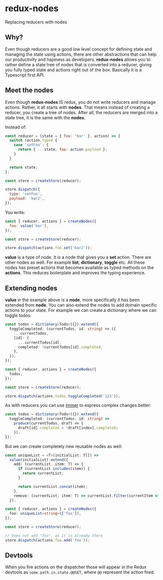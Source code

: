 # redux-nodes

Replacing reducers with nodes

## Why?

Even though reducers are a good low level concept for defining state and managing the state using actions, there are other abstractions that can help our productivity and hapiness as developers. **redux-nodes** allows you to rather define a state tree of nodes that is converted into a reducer, giving you fully typed state and actions right out of the box. Basically it is a Typescript first API.

## Meet the nodes

Even though **redux-nodes** IS redux, you do not write reducers and manage actions. Rather, it all starts with **nodes**. That means instead of creating a reducer, you create a tree of nodes. After all, the reducers are merged into a state tree, it is the same with the **nodes**.

Instead of:

```js
const reducer = (state = { foo: 'bar' }, action) => {
  switch (action.type) {
    case 'setFoo': {
      return { ...state, foo: action.payload };
    }
  }

  return state;
};

const store = createStore(reducer);

store.dispatch({
  type: 'setFoo',
  payload: 'bar2',
});
```

You write:

```js
const { reducer, actions } = createNodes({
  foo: value('bar'),
});

const store = createStore(reducer);

store.dispatch(actions.foo.set('bar2'));
```

**value** is a type of node. It is a node that gives you a **set** action. There are other nodes as well. For example **list**, **dictionary**, **toggle** etc. All these nodes has preset actions that becomes available as typed methods on the **actions**. This reduces boilerplate and improves the typing experience.

## Extending nodes

**value** in the example above is a **node**, more specifically it has been extended from **node**. You can also extend the nodes to add domain specific actions to your state. For example we can create a dictionary where we can toggle todos:

```ts
const todos = dictionary<Todo>({}).extend({
  toggleCompleted: (currentTodos, id: string) => ({
    ...currentTodos,
    [id]: {
      ...currentTodos[id],
      completed: !currentTodos[id].completed,
    },
  }),
});

const { reducer, actions } = createNodes({
  todos,
});

const store = createStore(reducer);

store.dispatch(actions.todos.toggleCompleted('123'));
```

As with reducers you can use [Immer](https://immerjs.github.io/immer/docs/introduction) to express complex changes better:

```ts
const todos = dictionary<Todo>({}).extend({
  toggleCompleted: (currentTodos, id: string) =>
    produce(currentTodos, draft => {
      draft[id].completed = !draft[index].completed;
    }),
});
```

But we can create completely new reusable nodes as well:

```ts
const uniqueList = <T>(initialList: T[]) =>
  value(initialList).extend({
    add: (currentList, item: T) => {
      if (currentList.includes(item)) {
        return currentList;
      }

      return currentList.concat(item);
    },
    remove: (currentList, item: T) => currentList.filter(currentItem => currentItem !== item),
  });

const { reducer, actions } = createNodes({
  foo: uniqueList<string>(['foo']),
});

const store = createStore(reducer);

// Does not add "foo", as it is already there
store.dispatch(actions.foo.add('foo'));
```

## Devtools

When you fire actions on the dispatcher those will appear in the Redux devtools as `some.path.in.state.@@SET`, where `@@` represent the action fired.
